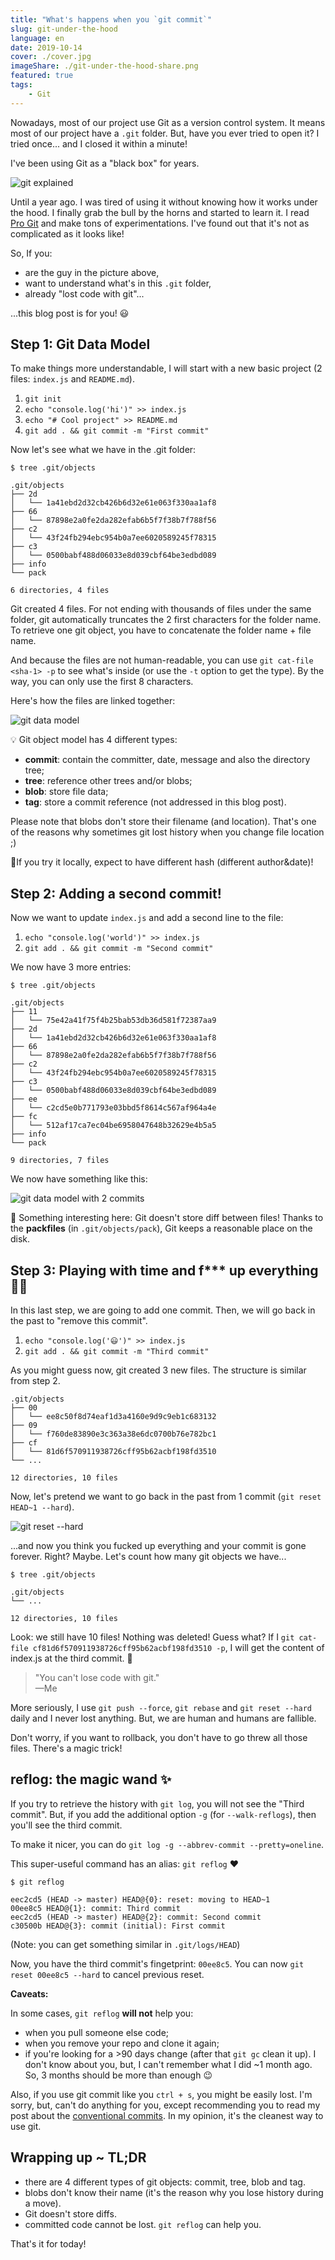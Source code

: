 ```yaml
---
title: "What's happens when you `git commit`"
slug: git-under-the-hood
language: en
date: 2019-10-14
cover: ./cover.jpg
imageShare: ./git-under-the-hood-share.png
featured: true
tags: 
    - Git
---
```


Nowadays, most of our project use Git as a version control system. It means most of our project have a `.git` folder. But, have you ever tried to open it?
I tried once... and I closed it within a minute!

I've been using Git as a "black box" for years.

![git explained](./git-explained.png)

Until a year ago. I was tired of using it without knowing how it works under the hood. I finally grab the bull by the horns and started to learn it. I read [Pro Git](https://git-scm.com/book/en/v2) and make tons of experimentations. I've found out that it's not as complicated as it looks like!

So, If you:
* are the guy in the picture above,
* want to understand what's in this `.git` folder,
* already "lost code with git"...

...this blog post is for you! 😃


## Step 1: Git Data Model

To make things more understandable, I will start with a new basic project (2 files: `index.js` and `README.md`).

1. `git init`
2. `echo "console.log('hi')" >> index.js`
3. `echo "# Cool project" >> README.md`
4. `git add . && git commit -m "First commit"`

Now let's see what we have in the .git folder:

```
$ tree .git/objects

.git/objects
├── 2d
│   └── 1a41ebd2d32cb426b6d32e61e063f330aa1af8
├── 66
│   └── 87898e2a0fe2da282efab6b5f7f38b7f788f56
├── c2
│   └── 43f24fb294ebc954b0a7ee6020589245f78315
├── c3
│   └── 0500babf488d06033e8d039cbf64be3edbd089
├── info
└── pack

6 directories, 4 files
```

Git created 4 files. For not ending with thousands of files under the same folder, git automatically truncates the 2 first characters for the folder name. To retrieve one git object, you have to concatenate the folder name + file name.

And because the files are not human-readable, you can use `git cat-file <sha-1> -p` to see what's inside (or use the `-t` option to get the type). By the way, you can only use the first 8 characters.

Here's how the files are linked together:

![git data model](./git-data-model.png)

💡 Git object model has 4 different types: 
* **commit**: contain the committer, date, message and also the directory tree;
* **tree**: reference other trees and/or blobs;
* **blob**: store file data; 
* **tag**: store a commit reference (not addressed in this blog post).

Please note that blobs don't store their filename (and location). That's one of the reasons why sometimes git lost history when you change file location ;)

🤔If you try it locally, expect to have different hash (different author&date)!

## Step 2: Adding a second commit!

Now we want to update `index.js` and add a second line to the file:

1. `echo "console.log('world')" >> index.js`
2. `git add . && git commit -m "Second commit"`

We now have 3 more entries:

```html{4,5,14,15,16,17}
$ tree .git/objects

.git/objects
├── 11
│   └── 75e42a41f75f4b25bab53db36d581f72387aa9
├── 2d
│   └── 1a41ebd2d32cb426b6d32e61e063f330aa1af8
├── 66
│   └── 87898e2a0fe2da282efab6b5f7f38b7f788f56
├── c2
│   └── 43f24fb294ebc954b0a7ee6020589245f78315
├── c3
│   └── 0500babf488d06033e8d039cbf64be3edbd089
├── ee
│   └── c2cd5e0b771793e03bbd5f8614c567af964a4e
├── fc
│   └── 512af17ca7ec04be6958047648b32629e4b5a5
├── info
└── pack

9 directories, 7 files
```

We now have something like this:

![git data model with 2 commits](./git-data-model-2.png)

👀 Something interesting here: Git doesn't store diff between files! Thanks to the **packfiles** (in `.git/objects/pack`), Git keeps a reasonable place on the disk.


## Step 3: Playing with time and f*** up everything 🤦‍♂️

In this last step, we are going to add one commit. Then, we will go back in the past to "remove this commit".

1. `echo "console.log('😃')" >> index.js`
2. `git add . && git commit -m "Third commit"`

As you might guess now, git created 3 new files. The structure is similar from step 2.

```
.git/objects
├── 00
│   └── ee8c50f8d74eaf1d3a4160e9d9c9eb1c683132
├── 09
│   └── f760de83890e3c363a38e6dc0700b76e782bc1
├── cf
│   └── 81d6f570911938726cff95b62acbf198fd3510
└── ...

12 directories, 10 files
```

Now, let's pretend we want to go back in the past from 1 commit (`git reset HEAD~1 --hard`).

![git reset --hard](./hard-reset.png)

...and now you think you fucked up everything and your commit is gone forever. Right?
Maybe. Let's count how many git objects we have...

```
$ tree .git/objects

.git/objects
└── ...

12 directories, 10 files
```

Look: we still have 10 files! Nothing was deleted! Guess what? If I `git cat-file cf81d6f570911938726cff95b62acbf198fd3510 -p`, I will get the content of index.js at the third commit. 🎉

> "You can't lose code with git."  
> —Me

More seriously, I use `git push --force`, `git rebase` and `git reset --hard` daily and I never lost anything. But, we are human and humans are fallible.

Don't worry, if you want to rollback, you don't have to go threw all those files. There's a magic trick!

## reflog: the magic wand ✨

If you try to retrieve the history with `git log`, you will not see the "Third commit". But, if you add the additional option `-g` (for `--walk-reflogs`), then you'll see the third commit. 

To make it nicer, you can do `git log -g --abbrev-commit --pretty=oneline`.


This super-useful command has an alias: `git reflog` ❤️

```
$ git reflog

eec2cd5 (HEAD -> master) HEAD@{0}: reset: moving to HEAD~1
00ee8c5 HEAD@{1}: commit: Third commit
eec2cd5 (HEAD -> master) HEAD@{2}: commit: Second commit
c30500b HEAD@{3}: commit (initial): First commit
```
(Note: you can get something similar in `.git/logs/HEAD`)

Now, you have the third commit's fingetprint: `00ee8c5`. You can now `git reset 00ee8c5 --hard` to cancel previous reset.

**Caveats:**

In some cases, `git reflog` __will not__ help you:

* when you pull someone else code;
* when you remove your repo and clone it again;
* if you're looking for a >90 days change (after that `git gc` clean it up). I don't know about you, but, I can't remember what I did ~1 month ago. So, 3 months should be more than enough 😉

Also, if you use git commit like you `ctrl + s`, you might be easily lost. I'm sorry, but, can't do anything for you, except recommending you to read my post about the [conventional commits](https://www.maxpou.fr/git-conventional-commits). In my opinion, it's the cleanest way to use git.


## Wrapping up ~ TL;DR

* there are 4 different types of git objects: commit, tree, blob and tag.
* blobs don't know their name (it's the reason why you lose history during a move).
* Git doesn't store diffs.
* committed code cannot be lost. `git reflog` can help you.

That's it for today!
